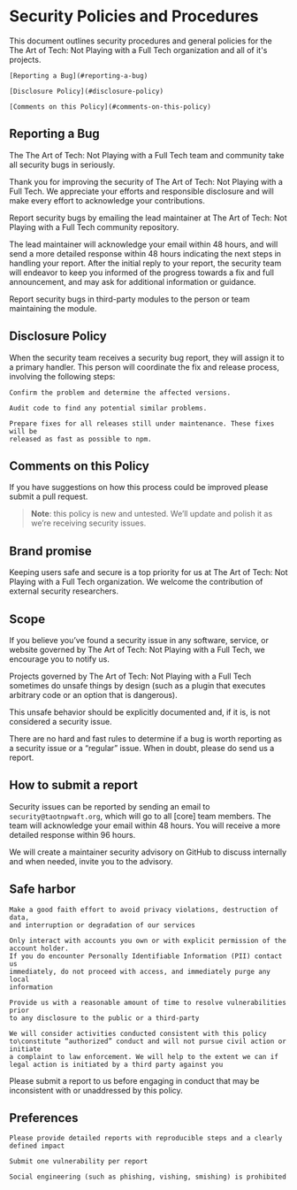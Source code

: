 # Security Policies and Procedures

This document outlines security procedures and general policies for the The Art of Tech: Not Playing with a Full Tech organization and all of it's projects.

    [Reporting a Bug](#reporting-a-bug)
  
    [Disclosure Policy](#disclosure-policy)
  
    [Comments on this Policy](#comments-on-this-policy)

## Reporting a Bug

The The Art of Tech: Not Playing with a Full Tech team and community take all security bugs in seriously.

Thank you for improving the security of The Art of Tech: Not Playing with a Full Tech. We appreciate your efforts and responsible disclosure and will make every effort to acknowledge your contributions.

Report security bugs by emailing the lead maintainer at The Art of Tech: Not Playing with a Full Tech community repository.

The lead maintainer will acknowledge your email within 48 hours, and will send a more detailed response within 48 hours indicating the next steps in handling
your report. After the initial reply to your report, the security team will endeavor to keep you informed of the progress towards a fix and full announcement, and may ask for additional information or guidance.

Report security bugs in third-party modules to the person or team maintaining the module.

## Disclosure Policy

When the security team receives a security bug report, they will assign it to a primary handler. This person will coordinate the fix and release process,
involving the following steps:

    Confirm the problem and determine the affected versions.
  
    Audit code to find any potential similar problems.
  
    Prepare fixes for all releases still under maintenance. These fixes will be
    released as fast as possible to npm.

## Comments on this Policy

If you have suggestions on how this process could be improved please submit a
pull request.

> **Note**: this policy is new and untested.
> We’ll update and polish it as we’re receiving security issues.

## Brand promise

Keeping users safe and secure is a top priority for us at The Art of Tech: Not Playing with a Full Tech organization.  We welcome the contribution of external security researchers.

## Scope

If you believe you’ve found a security issue in any software, service, or website governed by The Art of Tech: Not Playing with a Full Tech, we encourage you to notify us.

Projects governed by The Art of Tech: Not Playing with a Full Tech sometimes do unsafe things by design (such as a plugin that executes arbitrary code or an option that is dangerous).

This unsafe behavior should be explicitly documented and, if it is, is not
considered a security issue.

There are no hard and fast rules to determine if a bug is worth reporting as a security issue or a “regular” issue. When in doubt, please do send us a report.

## How to submit a report

Security issues can be reported by sending an email to `security@taotnpwaft.org`, which will go to all [core] team members.
The team will acknowledge your email within 48 hours. You will receive a more detailed response within 96 hours.

We will create a maintainer security advisory on GitHub to discuss internally and when needed, invite you to the advisory.

## Safe harbor

    Make a good faith effort to avoid privacy violations, destruction of data,
    and interruption or degradation of our services

    Only interact with accounts you own or with explicit permission of the
    account holder.
    If you do encounter Personally Identifiable Information (PII) contact us
    immediately, do not proceed with access, and immediately purge any local
    information

    Provide us with a reasonable amount of time to resolve vulnerabilities prior
    to any disclosure to the public or a third-party

    We will consider activities conducted consistent with this policy to\constitute “authorized” conduct and will not pursue civil action or initiate
    a complaint to law enforcement. We will help to the extent we can if legal action is initiated by a third party against you

Please submit a report to us before engaging in conduct that may be inconsistent with or unaddressed by this policy.

## Preferences

    Please provide detailed reports with reproducible steps and a clearly defined impact
  
    Submit one vulnerability per report

    Social engineering (such as phishing, vishing, smishing) is prohibited